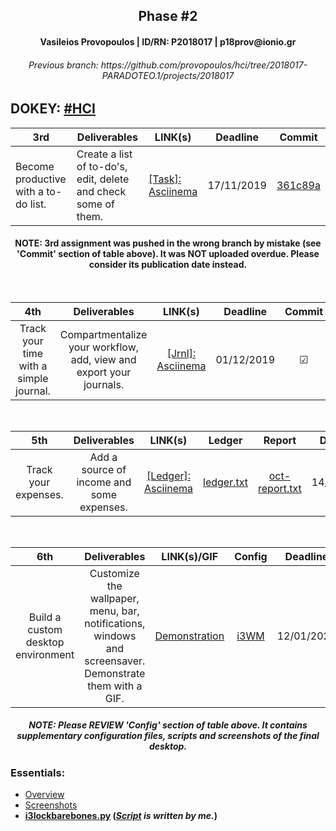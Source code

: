 <h2 align="center">Phase #2</h2>
<h4 align="center">Vasileios Provopoulos | ID/RN: P2018017 | p18prov@ionio.gr</h4>
<h6 align="center">Previous branch: https://github.com/provopoulos/hci/tree/2018017-PARADOTEO.1/projects/2018017</h6>

## DOKEY: [#HCI](https://github.com/courses-ionio/dokey#hci)
|  3rd                                 | Deliverables                                                   |  LINK(s)                                             |  Deadline   |  Commit                                                                                                                             |
|--------------------------------------|----------------------------------------------------------------|------------------------------------------------------|-------------|-------------------------------------------------------------------------------------------------------------------------------------|
| Become productive with a to-do list. | Create a list of to-do's, edit, delete and check some of them. |  [[Task]: Asciinema](https://asciinema.org/a/281808) |  17/11/2019 | [361c89a](https://github.com/provopoulos/hci/commit/361c89a325bebeedf60aff3619c1f86528c10fca#diff-68064d9e0ee291ed30988c5e7cf8d60f) |

<h4 align="center">NOTE: 3rd assignment was pushed in the wrong branch by mistake (see 'Commit' section of table above). It was NOT uploaded overdue. Please consider its publication date instead.</h4>

<br>

|                   4th                  |                             Deliverables                            |                                 LINK(s)                                |  Deadline  |  Commit  |
|:--------------------------------------:|:-------------------------------------------------------------------:|:----------------------------------------------------------------------:|:----------:|:--------:|
| Track your time with a simple journal. | Compartmentalize your workflow, add, view and export your journals. | [[Jrnl]: Asciinema](https://asciinema.org/a/0F1uJyFoijPVgv1XaOS2Y5YWV) | 01/12/2019 | &#x2611; |

<br>

|          5th         |                Deliverables               |                                  LINK(s)                                 |                                                 Ledger                                                |                                                     Report                                                    |  Deadline  |  Commit  |
|:--------------------:|:-----------------------------------------:|:------------------------------------------------------------------------:|:-----------------------------------------------------------------------------------------------------:|:-------------------------------------------------------------------------------------------------------------:|:----------:|:--------:|
| Track your expenses. | Add a source of income and some expenses. | [[Ledger]: Asciinema](https://asciinema.org/a/0H3p5CiOSRYcR8saRiPaJ0sMT) | [ledger.txt](https://github.com/provopoulos/hci/blob/2018017-PARADOTEO.2/projects/2018017/ledger.txt) | [oct-report.txt](https://github.com/provopoulos/hci/blob/2018017-PARADOTEO.2/projects/2018017/oct-report.txt) | 14/12/2019 | &#x2611; |

<br>

|                 6th                |                                               Deliverables                                               | LINK(s)/GIF |                                            Config                                           |  Deadline  |  Commit  |
|:----------------------------------:|:--------------------------------------------------------------------------------------------------------:|:-----------:|:-------------------------------------------------------------------------------------------:|:----------:|:--------:|
| Build a custom desktop environment | Customize the wallpaper, menu, bar, notifications, windows and screensaver. Demonstrate them with a GIF. |     [Demonstration](https://raw.githubusercontent.com/provopoulos/hci/2018017-PARADOTEO.2/projects/2018017/config/i3wmconf.gif)     | [i3WM](https://github.com/provopoulos/hci/tree/2018017-PARADOTEO.2/projects/2018017/config) | 12/01/2020 | &#x2611; |

<h5 align="center">NOTE: Please REVIEW 'Config' section of table above. It contains supplementary configuration files, scripts and screenshots of the final desktop.</h5>

### Essentials:
* [Overview](https://github.com/provopoulos/hci/blob/2018017-PARADOTEO.2/projects/2018017/config/README.md)
* [Screenshots](https://github.com/provopoulos/hci/blob/2018017-PARADOTEO.2/projects/2018017/config/README.md#screenshots)
* **[i3lockbarebones.py](https://github.com/provopoulos/hci/blob/2018017-PARADOTEO.2/projects/2018017/config/README.md#i3lockbarebonespy) (_[Script](https://github.com/provopoulos/hci/blob/2018017-PARADOTEO.2/projects/2018017/config/i3lockbarebones.py) is written by me._)**
